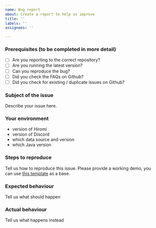```yaml
---
name: Bug report
about: Create a report to help us improve
title: ''
labels: ''
assignees: ''

---
```


### Prerequisites **(to be completed in more detail)**

* [ ] Are you reporting to the correct repository?
* [ ] Are you running the latest version?
* [ ] Can you reproduce the bug?
* [ ] Did you check the FAQs on Github?
* [ ] Did you check for existing / duplicate issues on Github?

### Subject of the issue
Describe your issue here.

### Your environment
* version of Hiromi
* version of Discord
* which data source and version
* which Java version

### Steps to reproduce
Tell us how to reproduce this issue. Please provide a working demo, you can use [this template](https://plnkr.co/edit/XorWgI?p=preview) as a base.

### Expected behaviour
Tell us what should happen

### Actual behaviour
Tell us what happens instead
